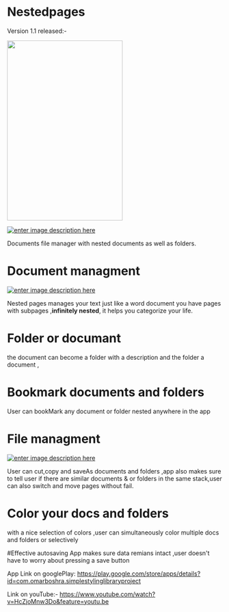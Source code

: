 # Nestedpages

Version 1.1 released:-

<img src="https://user-images.githubusercontent.com/47230931/71299771-f07d5180-2397-11ea-8f1b-38529edabbfb.gif" width="270" height="420" />


[![enter image description here][1]][1]


  [1]: https://i.stack.imgur.com/RX8c8.png
  

Documents file manager with nested documents as well as folders.

# Document managment


[![enter image description here][2]][2]


  [2]: https://i.stack.imgur.com/W8qBJ.png
  
  
Nested pages manages your text just like a word document you have pages with subpages ,**infinitely nested**,
it helps you categorize your life.

# Folder or documant

the document can become a folder with a description and the folder a document ,

# Bookmark documents and folders
User can bookMark any document or folder nested anywhere in the app

# File managment


[![enter image description here][3]][3]


  [3]: https://i.stack.imgur.com/Udyqc.png
  
User can cut,copy and saveAs documents and folders ,app also makes sure to tell user if there are similar documents & or folders in 
the same stack,user can also switch and move pages without fail.

# Color your docs and folders
with a nice selection of colors ,user can simultaneously color multiple docs and folders or selectively

#Effective autosaving 
App makes sure data remians intact ,user doesn't have to worry about pressing a save button

App Link on googlePlay:
https://play.google.com/store/apps/details?id=com.omarboshra.simplestylinglibraryproject

Link on youTube:-
https://www.youtube.com/watch?v=HcZjoMnw3Do&feature=youtu.be
